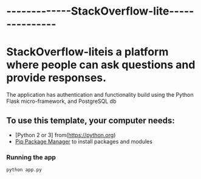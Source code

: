 # -------------StackOverflow-lite​---------------

# StackOverflow-lite​ is a platform where people can ask questions and provide responses.

The application has authentication and functionality build using the Python Flask micro-framework, and PostgreSQL db

## To use this template, your computer needs:

- [Python 2 or 3] from(https://python.org)
- [Pip Package Manager](https://pypi.python.org/pypi) to install packages and modules

### Running the app

```bash
python app.py
```

